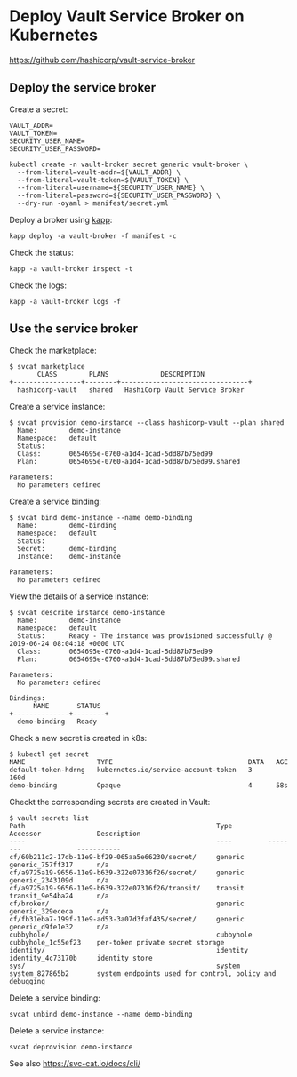 # Deploy Vault Service Broker on Kubernetes

https://github.com/hashicorp/vault-service-broker

## Deploy the service broker

Create a secret:

```
VAULT_ADDR=
VAULT_TOKEN=
SECURITY_USER_NAME=
SECURITY_USER_PASSWORD=

kubectl create -n vault-broker secret generic vault-broker \
  --from-literal=vault-addr=${VAULT_ADDR} \
  --from-literal=vault-token=${VAULT_TOKEN} \
  --from-literal=username=${SECURITY_USER_NAME} \
  --from-literal=password=${SECURITY_USER_PASSWORD} \
  --dry-run -oyaml > manifest/secret.yml
```

Deploy a broker using [kapp](https://github.com/k14s/kapp):

```
kapp deploy -a vault-broker -f manifest -c
```

Check the status:

```
kapp -a vault-broker inspect -t
```


Check the logs:

```
kapp -a vault-broker logs -f
```


## Use the service broker

Check the marketplace:

```
$ svcat marketplace
       CLASS        PLANS             DESCRIPTION            
+-----------------+--------+--------------------------------+
  hashicorp-vault   shared   HashiCorp Vault Service Broker
```

Create a service instance:

```
$ svcat provision demo-instance --class hashicorp-vault --plan shared
  Name:        demo-instance                                
  Namespace:   default                                      
  Status:                                                   
  Class:       0654695e-0760-a1d4-1cad-5dd87b75ed99         
  Plan:        0654695e-0760-a1d4-1cad-5dd87b75ed99.shared  

Parameters:
  No parameters defined
```

Create a service binding:

```
$ svcat bind demo-instance --name demo-binding
  Name:        demo-binding   
  Namespace:   default        
  Status:                     
  Secret:      demo-binding   
  Instance:    demo-instance  

Parameters:
  No parameters defined
```

View the details of a service instance: 

```
$ svcat describe instance demo-instance
  Name:        demo-instance                                                                      
  Namespace:   default                                                                            
  Status:      Ready - The instance was provisioned successfully @ 2019-06-24 08:04:18 +0000 UTC  
  Class:       0654695e-0760-a1d4-1cad-5dd87b75ed99                                               
  Plan:        0654695e-0760-a1d4-1cad-5dd87b75ed99.shared                                        

Parameters:
  No parameters defined

Bindings:
      NAME       STATUS  
+--------------+--------+
  demo-binding   Ready 
```

Check a new secret is created in k8s:

```
$ kubectl get secret
NAME                  TYPE                                  DATA   AGE
default-token-hdrng   kubernetes.io/service-account-token   3      160d
demo-binding          Opaque                                4      58s
```

Checkt the corresponding secrets are created in Vault: 

```
$ vault secrets list
Path                                                Type         Accessor              Description
----                                                ----         --------              -----------
cf/60b211c2-17db-11e9-bf29-065aa5e66230/secret/     generic      generic_757ff317      n/a
cf/a9725a19-9656-11e9-b639-322e07316f26/secret/     generic      generic_2343109d      n/a
cf/a9725a19-9656-11e9-b639-322e07316f26/transit/    transit      transit_9e54ba24      n/a
cf/broker/                                          generic      generic_329ececa      n/a
cf/fb31eba7-199f-11e9-ad53-3a07d3faf435/secret/     generic      generic_d9fe1e32      n/a
cubbyhole/                                          cubbyhole    cubbyhole_1c55ef23    per-token private secret storage
identity/                                           identity     identity_4c73170b     identity store
sys/                                                system       system_827865b2       system endpoints used for control, policy and debugging
```

Delete a service binding:

```
svcat unbind demo-instance --name demo-binding
```

Delete a service instance:

```
svcat deprovision demo-instance
```

See also https://svc-cat.io/docs/cli/

